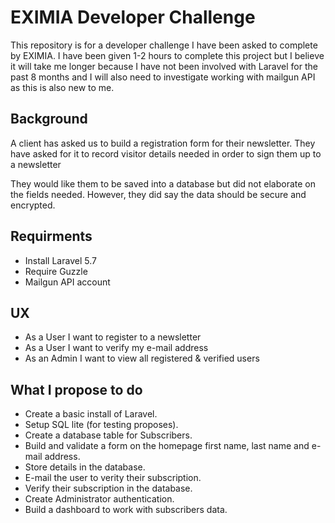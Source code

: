 # EXIMIA Developer Challenge

This repository is for a developer challenge I have been asked to complete by EXIMIA. I have been given 1-2 hours to complete this project but I believe it will take me longer because I have not been involved with Laravel for the past 8 months and I will also need to investigate working with mailgun API as this is also new to me.

## Background
A client has asked us to build a registration form for their newsletter. They have asked for it to record visitor details needed in order to sign them up to a newsletter

They would like them to be saved into a database but did not elaborate on the fields needed. However, they did say the data should be secure and encrypted.

## Requirments
* Install Laravel 5.7
* Require Guzzle
* Mailgun API account

## UX

* As a User I want to register to a newsletter
* As a User I want to verify my e-mail address
* As an Admin I want to view all registered & verified users

## What I propose to do

* Create a basic install of Laravel.
* Setup SQL lite (for testing proposes).
* Create a database table for Subscribers.
* Build and validate a form on the homepage first name, last name and e-mail address.
* Store details in the database.
* E-mail the user to verity their subscription.
* Verify their subscription in the database.
* Create Administrator authentication.
* Build a dashboard to work with subscribers data.
